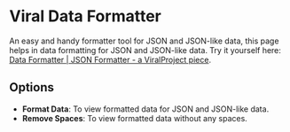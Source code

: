 # Viral Data Formatter

An easy and handy formatter tool for JSON and JSON-like data, this page helps in data formatting for JSON and JSON-like data. Try it yourself here: [Data Formatter | JSON Formatter - a ViralProject piece](https://virallalakia.github.io/viral-data-formatter/).


## Options
* **Format Data**: To view formatted data for JSON and JSON-like data.
* **Remove Spaces**: To view formatted data without any spaces.
